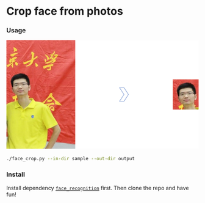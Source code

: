 # Crop face from photos

### Usage

<img src="content/demo.png" width="600" title="Demo">

```bash
./face_crop.py --in-dir sample --out-dir output
```

### Install

Install dependency [`face_recognition`](https://github.com/ageitgey/face_recognition) first.
Then clone the repo and have fun!
